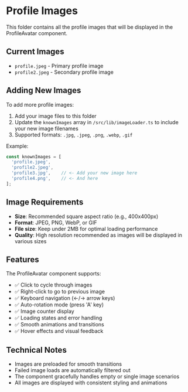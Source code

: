 # Profile Images

This folder contains all the profile images that will be displayed in the ProfileAvatar component.

## Current Images
- `profile.jpeg` - Primary profile image
- `profile2.jpeg` - Secondary profile image

## Adding New Images

To add more profile images:

1. Add your image files to this folder
2. Update the `knownImages` array in `/src/lib/imageLoader.ts` to include your new image filenames
3. Supported formats: `.jpg`, `.jpeg`, `.png`, `.webp`, `.gif`

Example:
```typescript
const knownImages = [
  'profile.jpeg',
  'profile2.jpeg',
  'profile3.jpg',    // <- Add your new image here
  'profile4.png',    // <- And here
];
```

## Image Requirements

- **Size**: Recommended square aspect ratio (e.g., 400x400px)
- **Format**: JPEG, PNG, WebP, or GIF
- **File size**: Keep under 2MB for optimal loading performance
- **Quality**: High resolution recommended as images will be displayed in various sizes

## Features

The ProfileAvatar component supports:
- ✅ Click to cycle through images
- ✅ Right-click to go to previous image
- ✅ Keyboard navigation (←/→ arrow keys)
- ✅ Auto-rotation mode (press 'A' key)
- ✅ Image counter display
- ✅ Loading states and error handling
- ✅ Smooth animations and transitions
- ✅ Hover effects and visual feedback

## Technical Notes

- Images are preloaded for smooth transitions
- Failed image loads are automatically filtered out
- The component gracefully handles empty or single image scenarios
- All images are displayed with consistent styling and animations